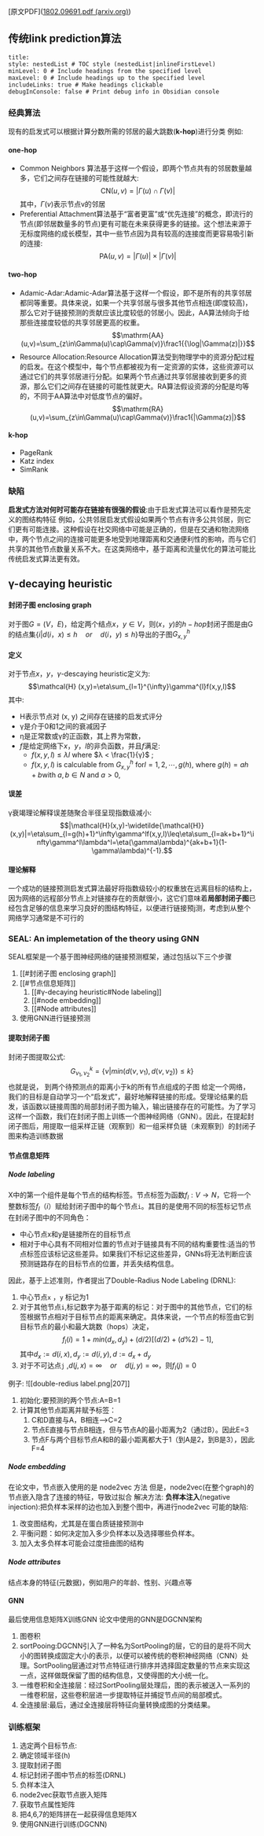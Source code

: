 [原文PDF]([1802.09691.pdf (arxiv.org)](https://arxiv.org/pdf/1802.09691.pdf))
## 传统link prediction算法

```table-of-contents
title: 
style: nestedList # TOC style (nestedList|inlineFirstLevel)
minLevel: 0 # Include headings from the specified level
maxLevel: 0 # Include headings up to the specified level
includeLinks: true # Make headings clickable
debugInConsole: false # Print debug info in Obsidian console
```
### 经典算法
现有的启发式可以根据计算分数所需的邻居的最大跳数(**k-hop**)进行分类
例如:
#### one-hop
- Common Neighbors 算法基于这样一个假设，即两个节点共有的邻居数量越多，它们之间存在链接的可能性就越大:$$\mathrm{CN}(u,v)=|\Gamma(u)\cap\Gamma(v)|$$其中，$\Gamma(v)$表示节点v的邻居
- Preferential Attachment算法基于“富者更富”或“优先连接”的概念，即流行的节点(即邻居数量多的节点)更有可能在未来获得更多的链接。这个想法来源于无标度网络的成长模型，其中一些节点因为具有较高的连接度而更容易吸引新的连接:$$\mathrm{PA}(u,v)=|\Gamma(u)|\times|\Gamma(v)|$$

#### two-hop

- Adamic-Adar:Adamic-Adar算法基于这样一个假设，即不是所有的共享邻居都同等重要。具体来说，如果一个共享邻居与很多其他节点相连(即度较高)，那么它对于链接预测的贡献应该比度较低的邻居小。因此，AA算法倾向于给那些连接度较低的共享邻居更高的权重。$$\mathrm{AA}(u,v)=\sum_{z\in\Gamma(u)\cap\Gamma(v)}\frac1{{\log|\Gamma(z)|}}$$
- Resource Allocation:Resource Allocation算法受到物理学中的资源分配过程的启发。在这个模型中，每个节点都被视为有一定资源的实体，这些资源可以通过它们的共享邻居进行分配。如果两个节点通过共享邻居接收到更多的资源，那么它们之间存在链接的可能性就更大。RA算法假设资源的分配是均等的，不同于AA算法中对低度节点的偏好。$$\mathrm{RA}(u,v)=\sum_{z\in\Gamma(u)\cap\Gamma(v)}\frac1{|\Gamma(z)|}$$
#### k-hop 

- PageRank
- Katz index
- SimRank



### 缺陷
**启发式方法对何时可能存在链接有很强的假设**:由于启发式算法可以看作是预先定义的图结构特征
例如，公共邻居启发式假设如果两个节点有许多公共邻居，则它们更有可能连接。这种假设在社交网络中可能是正确的，但是在交通和物流网络中，两个节点之间的连接可能更多地受到地理距离和交通便利性的影响，而与它们共享的其他节点数量关系不大。在这类网络中，基于距离和流量优化的算法可能比传统启发式算法更有效。


## γ-decaying heuristic

#### 封闭子图 enclosing graph
对于图$G=(V，E)$，给定两个结点$x，y∈V$，则$(x，y)$的$h-hop$封闭子图是由G的结点集$\{ i | d(i，x)≤h\quad or\quad d(i，y)≤h \}$导出的子图$G_{x,y}^h$

#### 定义
对于节点$x，y$，$\gamma$-descaying heuristic定义为:
$$\mathcal{H} (x,y)=\eta\sum_{l=1}^{\infty}\gamma^{l}f(x,y,l)$$
其中:
- H表示节点对 (x, y) 之间存在链接的启发式评分
- γ是介于0和1之间的衰减因子
- η是正常数或γ的正函数，其上界为常数，
- $f$是给定网络下$x，y，l$的非负函数，并且$f$满足:
	- $f (x, y, l) ≤ λl$ where $λ < \frac{1}{γ}$ ; 
	-  $f (x, y, l)$   is calculable from $G_{x,y}^{h}$ for$l = 1, 2, \cdots, g(h)$, where $g(h) = ah+b$with $a, b ∈ N$ and $a > 0$,

#### 误差
γ衰竭理论解释误差随聚合半径呈现指数级减小:
$$|\mathcal{H}(x,y)-\widetilde{\mathcal{H}}(x,y)|=\eta\sum_{l=g(h)+1}^\infty\gamma^lf(x,y,l)\leq\eta\sum_{l=ak+b+1}^\infty\gamma^l\lambda^l=\eta(\gamma\lambda)^{ak+b+1}(1-\gamma\lambda)^{-1}.$$

#### 理论解释
一个成功的链接预测启发式算法最好将指数级较小的权重放在远离目标的结构上，因为网络的远程部分节点上对链接存在的贡献很小，这它们意味着**局部封闭子图**已经包含足够的信息来学习良好的图结构特征，以便进行链接预j测，考虑到从整个网络学习通常是不可行的


### SEAL: An implemetation of the theory using GNN

SEAL框架是一个基于图神经网络的链接预测框架，通过包括以下三个步骤
1. [[#封闭子图 enclosing graph]]
2. [[#节点信息矩阵]]
	1. [[#γ-decaying heuristic#Node labeling]]
	2. [[#node embedding]]
	3. [[#Node attributes]]
3. 使用GNN进行链接预测


#### 提取封闭子图

封闭子图提取公式:
$$G_{\nu_1,\nu_2}^k=\{\nu|min(d(\nu,\nu_1),d(\nu,\nu_2))\leq k\}$$
也就是说， 到两个待预测点的距离小于k的所有节点组成的子图
给定一个网络，我们的目标是自动学习一个“启发式”，最好地解释链接的形成。受理论结果的启发，该函数以链接周围的局部封闭子图为输入，输出链接存在的可能性。为了学习这样一个函数，我们在封闭子图上训练一个图神经网络（GNN）。因此，在提起封闭子图后，用提取一组采样正链（观察到）和一组采样负链（未观察到）的封闭子图来构造训练数据

#### 节点信息矩阵
##### Node labeling
X中的第一个组件是每个节点的结构标签。节点标签为函数$f_{l}:V→ N$，它将一个整数标签$f_{l}（i）$赋给封闭子图中的每个节点`i`。其目的是使用不同的标签标记节点在封闭子图中的不同角色：
- 中心节点x和y是链接所在的目标节点
- 相对于中心具有不同相对位置的节点对于链接具有不同的结构重要性:适当的节点标签应该标记这些差异。如果我们不标记这些差异，GNNs将无法判断应该预测链路存在的目标节点的位置，并丢失结构信息。

因此，基于上述准则，作者提出了Double-Radius Node Labeling (DRNL):
1. 中心节点`x` ，`y` 标记为1
2. 对于其他节点`i`,标记数字为基于距离的标记：对于图中的其他节点，它们的标签根据节点相对于目标节点的距离来确定。具体来说，一个节点的标签由它到目标节点的最小和最大跳数（hops）决定，$$f_l(i)=1+min(d_x,d_y)+(d/2)[(d/2)+(d\%2)-1],$$其中$d_x:=d(i,x),d_y:=d(i,y),d:=d_x+d_y$
3. 对于不可达点`j` ,$d(j, x) = ∞ \quad or \quad d(j, y) = ∞$，则$f_{l}(j)=0$

例子:
![[double-redius label.png|207]]

1. 初始化:要预测的两个节点:A=B=1
2. 计算其他节点距离并赋予标签：
	1. C和D直接与A，B相连-->C=2
	2. 节点E直接与节点B相连，但与节点A的最小距离为2（通过B）。因此E=3
	3. 节点F与两个目标节点A和B的最小距离都大于1（到A是2，到B是3），因此F=4

##### Node embedding
在论文中，节点嵌入使用的是 node2vec 方法
但是，node2vec(在整个graph)的节点嵌入隐含了连接的特征，导致过拟合
解决方法:
**负样本注入**(negative injection):把负样本采样的边也加入到整个图中，再进行node2vec
可能的缺陷:
1. 改变图结构，尤其是在蛋白质链接预测中
2. 平衡问题：如何决定加入多少负样本以及选择哪些负样本。
3. 加入太多负样本可能会过度扭曲图的结构 

##### Node attributes
结点本身的特征(元数据)，例如用户的年龄、性别、兴趣点等

#### GNN
最后使用信息矩阵X训练GNN
论文中使用的GNN是DGCNN架构
1. 图卷积
2. sortPooing:DGCNN引入了一种名为SortPooling的层，它的目的是将不同大小的图转换成固定大小的表示，以便可以被传统的卷积神经网络（CNN）处理。SortPooling层通过对节点特征进行排序并选择固定数量的节点来实现这一点，这样做既保留了图的结构信息，又使得图的大小统一化。
3. 一维卷积和全连接层：经过SortPooling层处理后，图的表示被送入一系列的一维卷积层，这些卷积层进一步提取特征并捕捉节点间的局部模式。
4. 全连接层:最后，通过全连接层将特征向量转换成图的分类结果。


### 训练框架
1. 选定两个目标节点:
2. 确定领域半径(h)
1. 提取封闭子图
2. 标记封闭子图中节点的标签(DRNL)
3. 负样本注入
4. node2vec获取节点嵌入矩阵
5. 获取节点属性矩阵
6. 把4,6,7的矩阵拼在一起获得信息矩阵X
7. 使用GNN进行训练(DGCNN)


